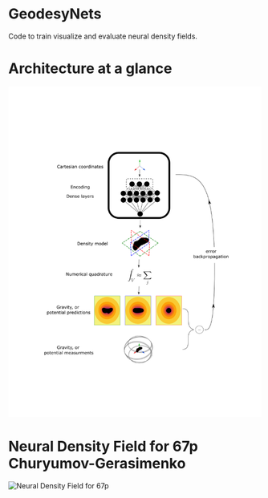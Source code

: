 # GeodesyNets
Code to train visualize and evaluate neural density fields.

# Architecture at a glance
![GeodesyNet Architecture](/figures/Fig1.png)

# Neural Density Field for 67p Churyumov-Gerasimenko
![Neural Density Field for 67p](/figures/67p_low.gif)

